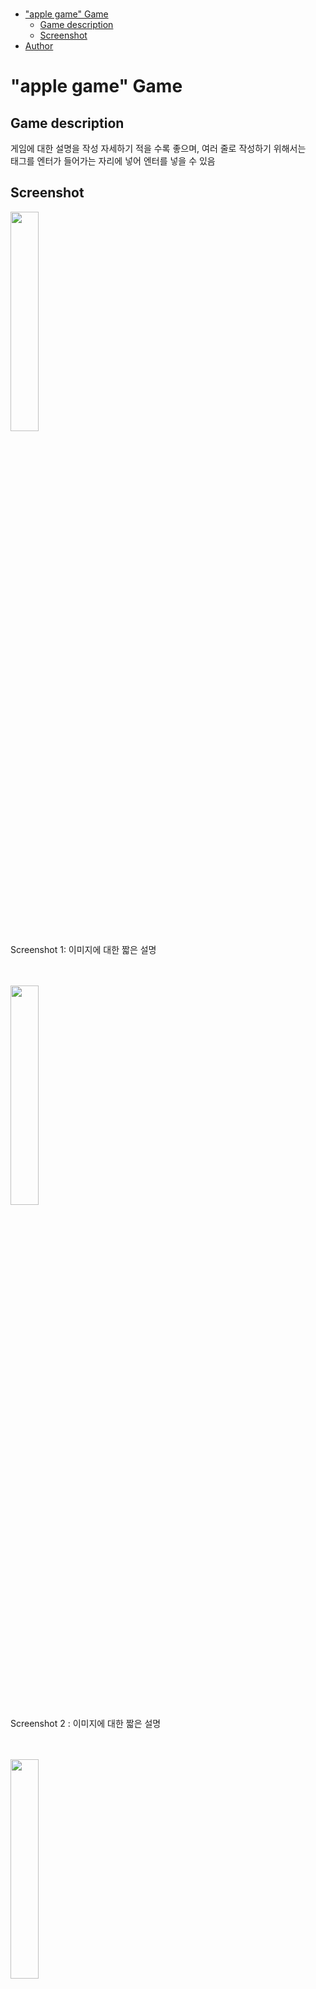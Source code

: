 </br>

- ["apple game" Game](#apple-game-game)
  - [Game description](#game-description)
  - [Screenshot](#screenshot)
- [Author](#author)

# "apple game" Game
## Game description
게임에 대한 설명을 작성 자세하기 적을 수록 좋으며, 여러 줄로 작성하기 위해서는</br>
태그를 엔터가 들어가는 자리에 넣어 엔터를 넣을 수 있음
</br>

## Screenshot
<img width="30%" src="이미지 링크(자세한 방법은 3-2 설명 참고)" ></br>
Screenshot 1: 이미지에 대한 짧은 설명
</br>
</br>
</br>

<img width="30%" src="이미지 링크(자세한 방법은 3-2 설명 참고)"></br>
Screenshot 2 : 이미지에 대한 짧은 설명
</br>
</br>
</br>

<img width="30%" src="이미지 링크(자세한 방법은 3-2 설명 참고)"></br>
Screenshot 3: 이미지에 대한 짧은 설명
</br>
</br>
</br>

# Author
<a href="[자신의 github 주소](https://github.com/MINJU-CODING)" target="_blank">MINJU-CODING</a>